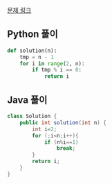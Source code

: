 [문제 링크](https://programmers.co.kr/learn/courses/30/lessons/87389)


## Python 풀이
```python
def solution(n):
    tmp = n - 1
    for i in range(2, n):
        if tmp % i == 0:
            return i
```

## Java 풀이
```java
class Solution {
    public int solution(int n) {
        int i=2;
        for (;i<n;i++){
            if (n%i==1)
                break;
        }
        return i;
    }
}
```